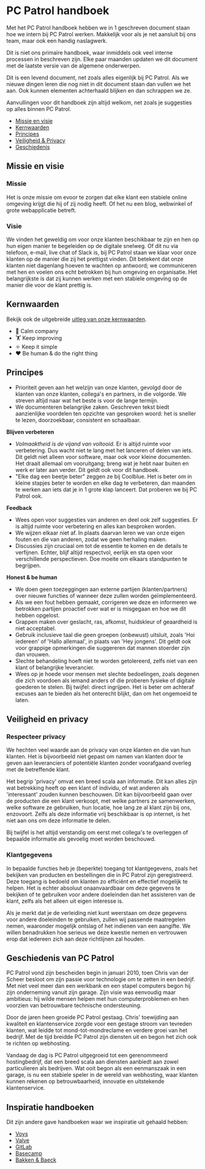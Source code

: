 # PC Patrol handboek

Met het PC Patrol handboek hebben we in 1 geschreven document staan hoe we intern bij PC Patrol werken. Makkelijk voor als je net aansluit bij ons team, maar ook een handig naslagwerk.

Dit is niet ons primaire handboek, waar inmiddels ook veel interne processen in beschreven zijn. Elke paar maanden updaten we dit document met de laatste versie van de algemene onderwerpen.

Dit is een levend document, net zoals alles eigenlijk bij PC Patrol. Als we nieuwe dingen leren die nog niet in dit document staan dan vullen we het aan. 
Ook kunnen elementen achterhaald blijken en dan schrappen we ze.

Aanvullingen voor dit handboek zijn altijd welkom, net zoals je suggesties op alles binnen PC Patrol.

- [Missie en visie](#missie-en-visie)
- [Kernwaarden](#kernwaarden)
- [Principes](#principes)
- [Veiligheid & Privacy](#privacy)
- [Geschiedenis](#geschiedenis)

## Missie en visie

### Missie
Het is onze missie om evoor te zorgen dat elke klant een stabiele online omgeving krijgt die hij of zij nodig heeft. Of het nu een blog, webwinkel of grote webapplicatie betreft. 

### Visie
We vinden het geweldig om voor onze klanten beschikbaar te zijn en hen op hun eigen manier te begeleiden op de digitale snelweg. Of dit nu via telefoon, e-mail, live chat of Slack is, bij PC Patrol staan we klaar voor onze klanten op de manier die zij het prettigst vinden. Dit betekent dat onze klanten niet dagenlang hoeven te wachten op antwoord; we communiceren met hen en voelen ons echt betrokken bij hun omgeving en organisatie. Het belangrijkste is dat zij kunnen werken met een stabiele omgeving op de manier die voor de klant prettig is.

## Kernwaarden
Bekijk ook de uitgebreide [uitleg van onze kernwaarden](Kernwaarden.md).

- 🙏 Calm company
- 🏋️ Keep improving
- ⚛️ Keep it simple
- ❤️ Be human & do the right thing

## Principes
- Prioriteit geven aan het welzijn van onze klanten, gevolgd door de klanten van onze klanten, collega's en partners, in die volgorde. We streven altijd naar wat het beste is voor de lange termijn.
- We documenteren belangrijke zaken. Geschreven tekst biedt aanzienlijke voordelen ten opzichte van gesproken woord: het is sneller te lezen, doorzoekbaar, consistent en schaalbaar.

**Blijven verbeteren**
- *Volmaaktheid is de vijand van voltooid.* Er is altijd ruimte voor verbetering. Dus wacht niet te lang met het lanceren of delen van iets. Dit geldt niet alleen voor software, maar ook voor kleine documenten. Het draait allemaal om vooruitgang; breng wat je hebt naar buiten en werk er later aan verder. Dit geldt ook voor dit handboek.
- "Elke dag een beetje beter" zeggen ze bij Coolblue. Het is beter om in kleine stapjes beter te worden en elke dag te verbeteren, dan maanden te werken aan iets dat je in 1 grote klap lanceert. Dat proberen we bij PC Patrol ook.

**Feedback**
- Wees open voor suggesties van anderen en deel ook zelf suggesties. Er is altijd ruimte voor verbetering en alles kan besproken worden.
- We wijzen elkaar niet af. In plaats daarvan leren we van onze eigen fouten en die van anderen, zodat we geen herhaling maken.
- Discussies zijn cruciaal om tot de essentie te komen en de details te verfijnen. Echter, blijf altijd respectvol, eerlijk en sta open voor verschillende perspectieven. Doe moeite om elkaars standpunten te begrijpen.


**Honest & be human**
- We doen geen toezeggingen aan externe partijen (klanten/partners) over nieuwe functies of wanneer deze zullen worden geïmplementeerd.
- Als we een fout hebben gemaakt, corrigeren we deze en informeren we betrokken partijen proactief over wat er is misgegaan en hoe we dit hebben opgelost.
- Grappen maken over geslacht, ras, afkomst, huidskleur of geaardheid is niet acceptabel.
- Gebruik inclusieve taal die geen groepen (onbewust) uitsluit, zoals 'Hoi iedereen' of 'Hallo allemaal', in plaats van 'Hey jongens'. Dit geldt ook voor grappige opmerkingen die suggereren dat mannen stoerder zijn dan vrouwen.
- Slechte behandeling hoeft niet te worden getolereerd, zelfs niet van een klant of belangrijke leverancier.
- Wees op je hoede voor mensen met slechte bedoelingen, zoals degenen die zich voordoen als iemand anders of die proberen fysieke of digitale goederen te stelen. Bij twijfel: direct ingrijpen. Het is beter om achteraf excuses aan te bieden als het onterecht blijkt, dan om het ongemoeid te laten.

## Veiligheid en privacy<a name="privacy"></a>

### Respecteer privacy

We hechten veel waarde aan de privacy van onze klanten en die van hun klanten. Het is bijvoorbeeld niet gepast om namen van klanten door te geven aan leveranciers of potentiële klanten zonder voorafgaand overleg met de betreffende klant.

Het begrip 'privacy' omvat een breed scala aan informatie. Dit kan alles zijn wat betrekking heeft op een klant of individu, of wat anderen als 'interessant' zouden kunnen beschouwen. Dit kan bijvoorbeeld gaan over de producten die een klant verkoopt, met welke partners ze samenwerken, welke software ze gebruiken, hun locatie, hoe lang ze al klant zijn bij ons, enzovoort. Zelfs als deze informatie vrij beschikbaar is op internet, is het niet aan ons om deze informatie te delen.

Bij twijfel is het altijd verstandig om eerst met collega's te overleggen of bepaalde informatie als gevoelig moet worden beschouwd.

### Klantgegevens

In bepaalde functies heb je (beperkte) toegang tot klantgegevens, zoals het bekijken van producten en bestellingen die in PC Patrol zijn geregistreerd. Deze toegang is bedoeld om klanten zo efficiënt en effectief mogelijk te helpen. Het is echter absoluut onaanvaardbaar om deze gegevens te bekijken of te gebruiken voor andere doeleinden dan het assisteren van de klant, zelfs als het alleen uit eigen interesse is.

Als je merkt dat je de verleiding niet kunt weerstaan om deze gegevens voor andere doeleinden te gebruiken, zullen wij passende maatregelen nemen, waaronder mogelijk ontslag of het indienen van een aangifte. We willen benadrukken hoe serieus we deze kwestie nemen en vertrouwen erop dat iedereen zich aan deze richtlijnen zal houden.

## Geschiedenis van PC Patrol<a name="geschiedenis"></a>

PC Patrol vond zijn bescheiden begin in januari 2010, toen Chris van der Scheer besloot om zijn passie voor technologie om te zetten in een bedrijf. Met niet veel meer dan een werkbank en een stapel computers begon hij zijn onderneming vanuit zijn garage. Zijn visie was eenvoudig maar ambitieus: hij wilde mensen helpen met hun computerproblemen en hen voorzien van betrouwbare technische ondersteuning.

Door de jaren heen groeide PC Patrol gestaag. Chris' toewijding aan kwaliteit en klantenservice zorgde voor een gestage stroom van tevreden klanten, wat leidde tot mond-tot-mondreclame en verdere groei van het bedrijf. Met de tijd breidde PC Patrol zijn diensten uit en begon het zich ook te richten op webhosting.

Vandaag de dag is PC Patrol uitgegroeid tot een gerenommeerd hostingbedrijf, dat een breed scala aan diensten aanbiedt aan zowel particulieren als bedrijven. Wat ooit begon als een eenmanszaak in een garage, is nu een stabiele speler in de wereld van webhosting, waar klanten kunnen rekenen op betrouwbaarheid, innovatie en uitstekende klantenservice.

## Inspiratie handboeken
Dit zijn andere gave handboeken waar we inspiratie uit gehaald hebben:

- [Voys](https://www.voys.nl/weblog/het-voys-handboek)
- [Valve](http://www.theverge.com/2012/4/21/2964991/valves-handbook-for-new-employees-leak)
- [GitLab](https://about.gitlab.com/handbook/)
- [Basecamp](https://github.com/basecamp/handbook)
- [Bakken & Baeck](https://handbook.bakkenbaeck.com/)